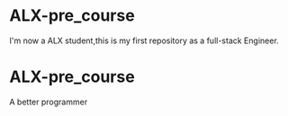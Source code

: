 # ALX-pre_course
I'm now a ALX student,this is my first repository as a full-stack Engineer.
# ALX-pre_course
A better programmer
